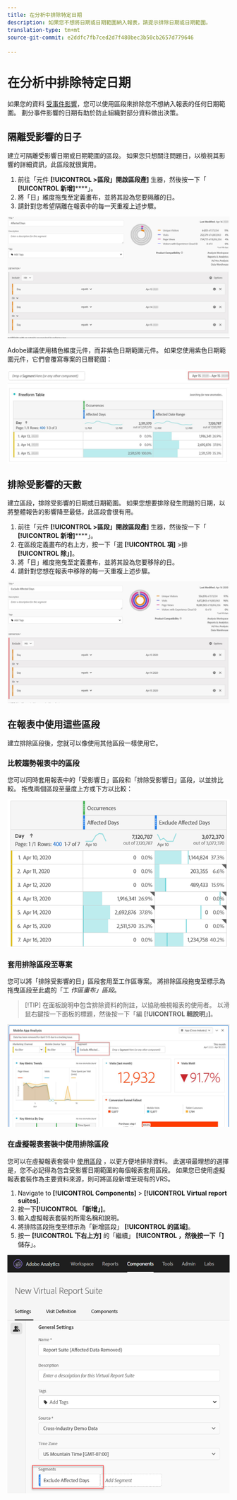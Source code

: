 ```yaml
---
title: 在分析中排除特定日期
description: 如果您不想將日期或日期範圍納入報表，請提示排除日期或日期範圍。
translation-type: tm+mt
source-git-commit: e2ddfc7fb7ced2d7f480bec3b50cb2657d779646

---
```



# 在分析中排除特定日期

如果您的資料 [受事件影響](/help/technotes/event-impacted.md)，您可以使用區段來排除您不想納入報表的任何日期範圍。 劃分事件影響的日期有助於防止組織對部分資料做出決策。

## 隔離受影響的日子

建立可隔離受影響日期或日期範圍的區段。 如果您只想關注問題日，以檢視其影響的詳細資訊，此區段就很實用。

1. 前往「元件 **[!UICONTROL >區段」開啟區段產]** 生器，然後按一下「 **[!UICONTROL 新增]******」。
2. 將「日」維度拖曳至定義畫布，並將其設為您要隔離的日。
3. 請針對您希望隔離在報表中的每一天重複上述步驟。

![受影響天數區段](../assets/affected_days.jpg)

Adobe建議使用橘色維度元件，而非紫色日期範圍元件。 如果您使用紫色日期範圍元件，它們會覆寫專案的日曆範圍：

![排除區段日期類型](../assets/exclude_segment_day_type.jpg)

## 排除受影響的天數

建立區段，排除受影響的日期或日期範圍。 如果您想要排除發生問題的日期，以將整體報告的影響降至最低，此區段會很有用。

1. 前往「元件 **[!UICONTROL >區段」開啟區段產]** 生器，然後按一下「 **[!UICONTROL 新增]******」。
2. 在區段定義畫布的右上方，按一下「選 **[!UICONTROL 項]** >排 **[!UICONTROL 除」]**。
3. 將「日」維度拖曳至定義畫布，並將其設為您要移除的日。
4. 請針對您想在報表中移除的每一天重複上述步驟。

![排除受影響的天數](../assets/exclude_affected_days.jpg)

## 在報表中使用這些區段

建立排除區段後，您就可以像使用其他區段一樣使用它。

### 比較趨勢報表中的區段

您可以同時套用報表中的「受影響日」區段和「排除受影響日」區段，以並排比較。 拖曳兩個區段至量度上方或下方以比較：

![兩個區段](../assets/affected_and_exclude.png)

### 套用排除區段至專案

您可以將「排除受影響的日」區段套用至工作區專案。 將排除區段拖曳至標示為拖曳區段至此處的「工 *作區畫布」區段*。

>[!TIP] 在面板說明中包含排除資料的附註，以協助檢視報表的使用者。 以滑鼠右鍵按一下面板的標題，然後按一下「編 **[!UICONTROL 輯說明」]**。

![套用至面板的區段](../assets/exclude_segment_panel.jpg)

### 在虛擬報表套裝中使用排除區段

您可以在虛擬報表套裝中 [使用區段](../../vrs/vrs-about.md) ，以更方便地排除資料。 此選項最理想的選擇是，您不必記得為包含受影響日期範圍的每個報表套用區段。 如果您已使用虛擬報表套裝作為主要資料來源，則可將區段新增至現有的VRS。

1. Navigate to **[!UICONTROL Components]** > **[!UICONTROL Virtual report suites]**.
2. 按一下&#x200B;**[!UICONTROL 「新增」]**。
3. 輸入虛擬報表套裝的所需名稱和說明。
4. 將排除區段拖曳至標示為「新增區段」 **[!UICONTROL 的區域]**。
5. 按一 **[!UICONTROL 下右上方]** 的「繼續」 **[!UICONTROL ，然後按一下「]**&#x200B;儲存」。

![套用至VRS的區段](../assets/exclude_segment_vrs.png)
